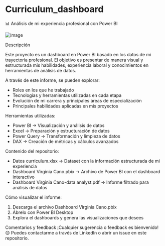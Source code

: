 # Curriculum_dashboard

📊 Análisis de mi experiencia profesional con Power BI

![image](https://github.com/user-attachments/assets/c7ba21f7-1be5-421d-b270-95c791fb7a79)


Descripción

Este proyecto es un dashboard en Power BI basado en los datos de mi trayectoria profesional. El objetivo es presentar de manera visual y estructurada mis habilidades, experiencia laboral y conocimientos en herramientas de análisis de datos.

A través de este informe, se pueden explorar:
- Roles en los que he trabajado
- Tecnologías y herramientas utilizadas en cada etapa
- Evolución de mi carrera y principales áreas de especialización
- Principales habilidades aplicadas en mis proyectos

Herramientas utilizadas:
- Power BI → Visualización y análisis de datos
- Excel → Preparación y estructuración de datos
- Power Query → Transformación y limpieza de datos
- DAX → Creación de métricas y cálculos avanzados

Contenido del repositorio:
- Datos curriculum.xlsx → Dataset con la información estructurada de mi experiencia
- Dashboard Virginia Cano.pbix → Archivo de Power BI con el dashboard interactivo
- Dashboard Virginia Cano-data analyst.pdf → Informe filtrado para análisis de datos

Cómo visualizar el informe:
1. Descarga el archivo Dashboard Virginia Cano.pbix
2. Ábrelo con Power BI Desktop
3. Explora el dashboards y genera las visualizaciones que desees

Comentarios y feedback
¡Cualquier sugerencia o feedback es bienvenido! 😊 Puedes contactarme a través de LinkedIn o abrir un issue en este repositorio.
